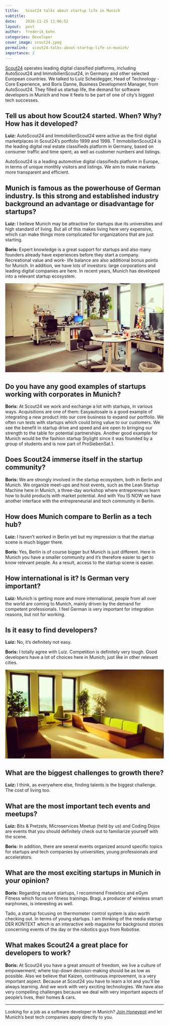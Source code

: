 ```yaml
---
title:   Scout24 talks about startup life in Munich
subtitle:
date:    2016-11-25 11:06:52
layout:  post
author:  frederik_bohn
categories: Developer
cover_image: scout24.jpeg
permalink:  scout24-talks-about-startup-life-in-munich/
importance: 2
---
```

[Scout24](http://www.scout24.com/en/Home.aspx) operates leading digital classified platforms, including AutoScout24 and ImmobilienScout24,  in Germany and other selected European countries. We talked to Luiz Scheidegger, Head of Technology - Core Experience, and Boris Danne, Business Development Manager, from AutoScout24. They filled us startup life, the demand for software developers in Munich and how it feels to be part of one of city’s biggest tech successes.

<!--more--> 

## Tell us about how Scout24 started. When? Why? How has it developed?

**Luiz:** AutoScout24 and ImmobilienScout24 were active as the first digital marketplaces in Scout24’s portfolio 1999 and 1998. T
ImmobilienScout24 is the leading digital real estate classifieds platform in Germany, based on consumer traffic and time spent, as well as customer numbers and listings. 

AutoScout24 is a leading automotive digital classifieds platform in Europe, in terms of unique monthly visitors and listings.  We aim to make markets more transparent and efficient. 

## Munich is famous as the powerhouse of German industry. Is this strong and established industry background an advantage or disadvantage for startups?

**Luiz:** I believe Munich may be attractive for startups due its universities and high standard of living. But all of this makes living here very expensive, which can make things more complicated for organizations that are just starting. 

**Boris:** Expert knowledge is a great support for startups and also many founders already have experiences before they start a company. Recreational value and work- life balance are also additional bonus points for Munich. In addition, we have  lots of investors: large corporations and leading digital companies are here. In recent years, Munich has developed into a relevant startup ecosystem. 


![Scout24](/assets/images/scout24-image1.jpeg)


## Do you have any good examples of startups working with corporates in Munich? 

**Boris:** At Scout24 we work and exchange a lot with startups, in various ways. Acquisitions are one of them: Easyautosale is a good example of integrating a new product into our core business to expand our portfolio. We often run tests with startups which could bring value to our customers. 
We see the benefit in startup drive and speed and are open to bringing our strength to the table for potential partnerships. Another good example for Munich would be the fashion startup Stylight since it was founded by a group of students and is now part of ProSiebenSat.1.  

## Does Scout24 immerse itself in the startup community?

**Boris:** We are strongly involved in the startup ecosystem, both in Berlin and Munich. We organize meet-ups and host events, such as the Lean Startup Machine here in Munich, a three-day workshop where entrepreneurs learn how to build products with market potential. And with You IS NOW we have another interface with the entrepreneurial and tech community in Berlin. 


## How does Munich compare to Berlin as a tech hub? 

**Luiz:** I haven’t worked in Berlin yet but my impression is that the startup scene is much bigger there.

**Boris:** Yes, Berlin is of course bigger but Munich is just different. Here in Munich you have a smaller community and it’s therefore easier to get to know relevant people. As a result, access to the startup scene is easier.  

## How international is it? Is German very important?

**Luiz:** Munich is getting more and more international, people from all over the world are coming to Munich, mainly driven by the demand for competent professionals. I feel German is very important for integration reasons, but not for working.

## Is it easy to find developers?

**Luiz:** No, it’s definitely not easy. 

**Boris:** I totally agree with Luiz. Competition is definitely very tough. Good developers have a lot of choices here in Munich; just like in other relevant cities. 

![Scout24](/assets/images/scout24-image2.jpeg)

## What are the biggest challenges to growth there?

**Luiz:** I think, as everywhere else, finding talents is the biggest challenge. The cost of living too. 

## What are the most important tech events and meetups?

**Luiz:** Bits & Pretzels, Microservices Meetup (held by us) and Coding Dojos are events that you should definitely check out to familiarize yourself with the scene.   

**Boris:** In addition, there are several events organized around specific topics for startups and tech companies by universities, young professionals and accelerators.

## What are the most exciting startups in Munich in your opinion?

**Boris:** Regarding mature startups, I recommend Freeletics and eGym Fitness which focus on fitness trainings. Bragi, a producer of wireless smart earphones, is interesting as well. 

Tado, a startup focusing on thermometer control system is also worth checking out. In terms of young startups. I am thinking of the media startup DER KONTEXT which is an interactive web magazine for background stories concerning events of the day or the robotics guys from Robotise.

## What makes Scout24 a great place for developers to work?

**Boris:** At Scout24 you have a great amount of freedom, we live a culture of empowerment; where top-down decision-making should be as low as possible. 
Also we believe that Kaizen, continuous improvement, is a very important aspect. Because at Scout24 you have to learn a lot and you’ll be always learning.
And we work with very exciting technologies. We have also very compelling challenges because we deal with very important aspects of people’s lives, their homes & cars.

* * *

Looking for a job as a software developer in Munich? [Join Honeypot](www.honeypot.io?utm_source=blog&utm_medium=organic&utm_term=m&utm_content=161103&utm_campaign=dev-no) and let Munich’s best tech companies apply directly to you. 
